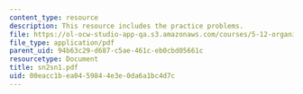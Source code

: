 ```yaml
---
content_type: resource
description: This resource includes the practice problems.
file: https://ol-ocw-studio-app-qa.s3.amazonaws.com/courses/5-12-organic-chemistry-i-spring-2005/00eacc1bea0459844e3e0da6a1bc4d7c_sn2sn1.pdf
file_type: application/pdf
parent_uid: 94b63c29-d687-c5ae-461c-eb0cbd05661c
resourcetype: Document
title: sn2sn1.pdf
uid: 00eacc1b-ea04-5984-4e3e-0da6a1bc4d7c
---
```


